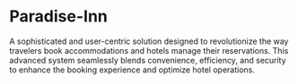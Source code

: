 # Paradise-Inn
A sophisticated and user-centric solution designed to revolutionize the way travelers book accommodations and hotels manage their reservations. This advanced system seamlessly blends convenience, efficiency, and security to enhance the booking experience and optimize hotel operations.
